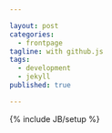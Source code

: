 ```yaml
---

layout: post
categories: 
  - frontpage
tagline: with github.js
tags: 
  - development
  - jekyll
published: true

---
```


{% include JB/setup %}

